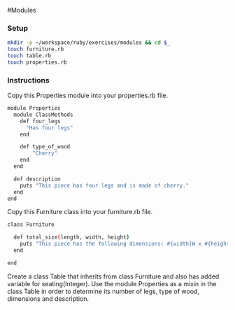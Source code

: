 #Modules

### Setup
```bash
mkdir -p ~/workspace/ruby/exercises/modules && cd $_
touch furniture.rb
touch table.rb
touch properties.rb
```

### Instructions

Copy this Properties module into your properties.rb file.
```bash
module Properties
  module ClassMethods
    def four_legs
      "Has four legs"
    end

    def type_of_wood
        "Cherry"
    end
  end

  def description
    puts "This piece has four legs and is made of cherry."
  end
end
```

Copy this Furniture class into your furniture.rb file.

```bash
class Furniture

  def total_size(length, width, height)
    puts "This piece has the following dimensions: #{width}W x #{height}H x #{length}L"
  end

end
```

Create a class Table that inherits from class Furniture and also has added variable for seating(Integer). Use the module Properties as a mixin in the class Table in order to determine its number of legs, type of wood, dimensions and description.
